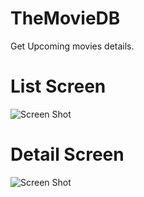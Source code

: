 # TheMovieDB
Get Upcoming movies details.

# List Screen
![Screen Shot](https://user-images.githubusercontent.com/45240621/59996905-38a5fc00-9621-11e9-8814-7ef75c6d8b53.png)

# Detail Screen
![Screen Shot](https://user-images.githubusercontent.com/45240621/59996905-38a5fc00-9621-11e9-8814-7ef75c6d8b53.png)
